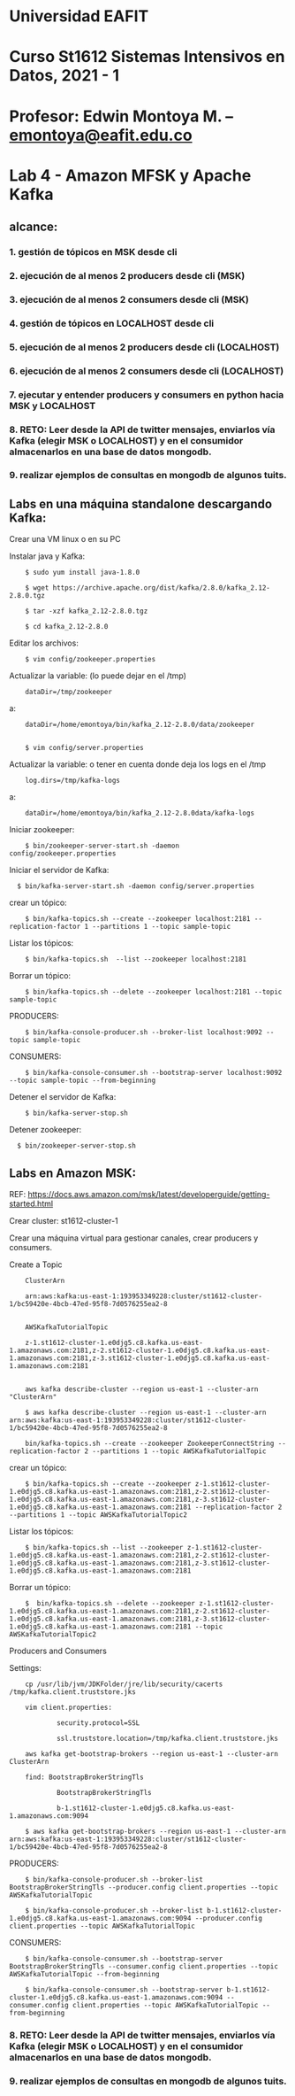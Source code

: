 # Universidad EAFIT
# Curso St1612 Sistemas Intensivos en Datos, 2021 - 1
# Profesor: Edwin Montoya M. – emontoya@eafit.edu.co

# Lab 4 - Amazon MFSK y Apache Kafka

## alcance:

### 1. gestión de tópicos en MSK desde cli
### 2. ejecución de al menos 2 producers desde cli (MSK)
### 3. ejecución de al menos 2 consumers desde cli (MSK)
### 4. gestión de tópicos en LOCALHOST desde cli
### 5. ejecución de al menos 2 producers desde cli (LOCALHOST)
### 6. ejecución de al menos 2 consumers desde cli (LOCALHOST)
### 7. ejecutar y entender producers y consumers en python hacia MSK y LOCALHOST
### 8. RETO: Leer desde la API de twitter mensajes, enviarlos vía Kafka (elegir MSK o LOCALHOST) y en el consumidor almacenarlos en una base de datos mongodb.
### 9. realizar ejemplos de consultas en mongodb de algunos tuits.

## Labs en una máquina standalone descargando Kafka: 

Crear una VM linux o en su PC 

Instalar java y Kafka: 

        $ sudo yum install java-1.8.0 

        $ wget https://archive.apache.org/dist/kafka/2.8.0/kafka_2.12-2.8.0.tgz 

        $ tar -xzf kafka_2.12-2.8.0.tgz 

        $ cd kafka_2.12-2.8.0

Editar los archivos: 

        $ vim config/zookeeper.properties 

Actualizar la variable: (lo puede dejar en el /tmp) 

        dataDir=/tmp/zookeeper 

a: 

        dataDir=/home/emontoya/bin/kafka_2.12-2.8.0/data/zookeeper 


        $ vim config/server.properties 

Actualizar la variable: o tener en cuenta donde deja los logs en el /tmp 

        log.dirs=/tmp/kafka-logs 

a: 

        dataDir=/home/emontoya/bin/kafka_2.12-2.8.0data/kafka-logs 

 Iniciar zookeeper: 

        $ bin/zookeeper-server-start.sh -daemon config/zookeeper.properties 

Iniciar el servidor de Kafka: 

      $ bin/kafka-server-start.sh -daemon config/server.properties 

crear un tópico: 

        $ bin/kafka-topics.sh --create --zookeeper localhost:2181 --replication-factor 1 --partitions 1 --topic sample-topic 

Listar los tópicos: 

        $ bin/kafka-topics.sh  --list --zookeeper localhost:2181 

Borrar un tópico: 

        $ bin/kafka-topics.sh --delete --zookeeper localhost:2181 --topic sample-topic 

PRODUCERS: 

        $ bin/kafka-console-producer.sh --broker-list localhost:9092 --topic sample-topic 

CONSUMERS: 

        $ bin/kafka-console-consumer.sh --bootstrap-server localhost:9092 --topic sample-topic --from-beginning 

Detener el servidor de Kafka: 

        $ bin/kafka-server-stop.sh 

Detener zookeeper: 

      $ bin/zookeeper-server-stop.sh  

## Labs en Amazon MSK: 

REF: https://docs.aws.amazon.com/msk/latest/developerguide/getting-started.html 

Crear cluster: st1612-cluster-1 

Crear una máquina virtual para gestionar canales, crear producers y consumers. 

Create a Topic 

        ClusterArn 

        arn:aws:kafka:us-east-1:193953349228:cluster/st1612-cluster-1/bc59420e-4bcb-47ed-95f8-7d0576255ea2-8 


        AWSKafkaTutorialTopic 

        z-1.st1612-cluster-1.e0djg5.c8.kafka.us-east-1.amazonaws.com:2181,z-2.st1612-cluster-1.e0djg5.c8.kafka.us-east-1.amazonaws.com:2181,z-3.st1612-cluster-1.e0djg5.c8.kafka.us-east-1.amazonaws.com:2181 


        aws kafka describe-cluster --region us-east-1 --cluster-arn "ClusterArn" 

        $ aws kafka describe-cluster --region us-east-1 --cluster-arn arn:aws:kafka:us-east-1:193953349228:cluster/st1612-cluster-1/bc59420e-4bcb-47ed-95f8-7d0576255ea2-8 

        bin/kafka-topics.sh --create --zookeeper ZookeeperConnectString --replication-factor 2 --partitions 1 --topic AWSKafkaTutorialTopic 

crear un tópico: 

        $ bin/kafka-topics.sh --create --zookeeper z-1.st1612-cluster-1.e0djg5.c8.kafka.us-east-1.amazonaws.com:2181,z-2.st1612-cluster-1.e0djg5.c8.kafka.us-east-1.amazonaws.com:2181,z-3.st1612-cluster-1.e0djg5.c8.kafka.us-east-1.amazonaws.com:2181 --replication-factor 2 --partitions 1 --topic AWSKafkaTutorialTopic2 

Listar los tópicos: 

        $ bin/kafka-topics.sh --list --zookeeper z-1.st1612-cluster-1.e0djg5.c8.kafka.us-east-1.amazonaws.com:2181,z-2.st1612-cluster-1.e0djg5.c8.kafka.us-east-1.amazonaws.com:2181,z-3.st1612-cluster-1.e0djg5.c8.kafka.us-east-1.amazonaws.com:2181 

Borrar un tópico: 

        $  bin/kafka-topics.sh --delete --zookeeper z-1.st1612-cluster-1.e0djg5.c8.kafka.us-east-1.amazonaws.com:2181,z-2.st1612-cluster-1.e0djg5.c8.kafka.us-east-1.amazonaws.com:2181,z-3.st1612-cluster-1.e0djg5.c8.kafka.us-east-1.amazonaws.com:2181 --topic AWSKafkaTutorialTopic2 

Producers and Consumers 

Settings: 

        cp /usr/lib/jvm/JDKFolder/jre/lib/security/cacerts /tmp/kafka.client.truststore.jks 

        vim client.properties: 

                security.protocol=SSL 

                ssl.truststore.location=/tmp/kafka.client.truststore.jks 

        aws kafka get-bootstrap-brokers --region us-east-1 --cluster-arn ClusterArn 

        find: BootstrapBrokerStringTls 

                BootstrapBrokerStringTls 

                b-1.st1612-cluster-1.e0djg5.c8.kafka.us-east-1.amazonaws.com:9094 

        $ aws kafka get-bootstrap-brokers --region us-east-1 --cluster-arn arn:aws:kafka:us-east-1:193953349228:cluster/st1612-cluster-1/bc59420e-4bcb-47ed-95f8-7d0576255ea2-8 

PRODUCERS: 

        $ bin/kafka-console-producer.sh --broker-list BootstrapBrokerStringTls --producer.config client.properties --topic AWSKafkaTutorialTopic 

        $ bin/kafka-console-producer.sh --broker-list b-1.st1612-cluster-1.e0djg5.c8.kafka.us-east-1.amazonaws.com:9094 --producer.config client.properties --topic AWSKafkaTutorialTopic 

CONSUMERS: 

        $ bin/kafka-console-consumer.sh --bootstrap-server BootstrapBrokerStringTls --consumer.config client.properties --topic AWSKafkaTutorialTopic --from-beginning 

        $ bin/kafka-console-consumer.sh --bootstrap-server b-1.st1612-cluster-1.e0djg5.c8.kafka.us-east-1.amazonaws.com:9094 --consumer.config client.properties --topic AWSKafkaTutorialTopic --from-beginning

### 8. RETO: Leer desde la API de twitter mensajes, enviarlos vía Kafka (elegir MSK o LOCALHOST) y en el consumidor almacenarlos en una base de datos mongodb.

### 9. realizar ejemplos de consultas en mongodb de algunos tuits.
